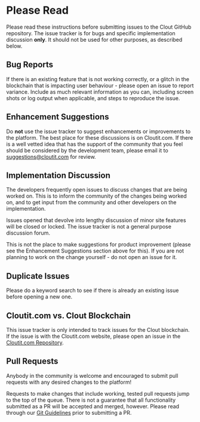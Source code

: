 # Please Read

Please read these instructions before submitting issues to the Clout GitHub repository. The issue tracker is for bugs and specific implementation discussion **only**. It should not be used for other purposes, as described below.

## Bug Reports

If there is an existing feature that is not working correctly, or a glitch in the blockchain that is impacting user behaviour - please open an issue to report variance. Include as much relevant information as you can, including screen shots or log output when applicable, and steps to reproduce the issue.

## Enhancement Suggestions

Do **not** use the issue tracker to suggest enhancements or improvements to the platform. The best place for these discussions is on Cloutit.com. If there is a well vetted idea that has the support of the community that you feel should be considered by the development team, please email it to [suggestions@cloutit.com](mailto:suggestions@cloutit.com) for review.

## Implementation Discussion

The developers frequently open issues to discuss changes that are being worked on. This is to inform the community of the changes being worked on, and to get input from the community and other developers on the implementation.

Issues opened that devolve into lengthy discussion of minor site features will be closed or locked.  The issue tracker is not a general purpose discussion forum.

This is not the place to make suggestions for product improvement (please see the Enhancement Suggestions section above for this). If you are not planning to work on the change yourself - do not open an issue for it.

## Duplicate Issues

Please do a keyword search to see if there is already an existing issue before opening a new one.

## Cloutit.com vs. Clout Blockchain

This issue tracker is only intended to track issues for the Clout blockchain. If the issue is with the Cloutit.com website, please open an issue in the [Cloutit.com Repository](https://github.com/cloutit/cloutit.com/).

## Pull Requests

Anybody in the community is welcome and encouraged to submit pull requests with any desired changes to the platform!

Requests to make changes that include working, tested pull requests jump to the top of the queue. There is not a guarantee that all functionality submitted as a PR will be accepted and merged, however. Please read through our [Git Guidelines](doc/git-guidelines.md) prior to submitting a PR.
